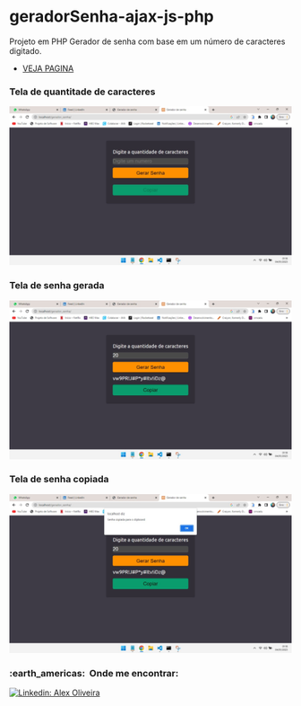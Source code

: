 # geradorSenha-ajax-js-php
Projeto em PHP Gerador de senha com base em um número de caracteres digitado.

* [VEJA PAGINA](https://alexmatsu.github.io/geradorSenha-ajax-js-php/)
 

<h3>Tela de quantitade de caracteres</h3>
<img src="https://github.com/AlexMatsu/geradorSenha-ajax-js-php/blob/main/imgPrint/img-3.jpeg">
<h3>Tela de senha gerada</h3>
<img src="https://github.com/AlexMatsu/geradorSenha-ajax-js-php/blob/main/imgPrint/img-1.jpeg">
<h3>Tela de senha copiada</h3>
<img src="https://github.com/AlexMatsu/geradorSenha-ajax-js-php/blob/main/imgPrint/img-2.jpeg">
 

<h3> :earth_americas: &nbsp;Onde me encontrar: </h3> 

[![Linkedin: Alex Oliveira](https://img.shields.io/badge/-alexoliveira-blue?style=flat-square&logo=Linkedin&logoColor=white&link=https://www.linkedin.com/in/luisalexmce)](https://www.linkedin.com/in/luisalexmce) 
 
